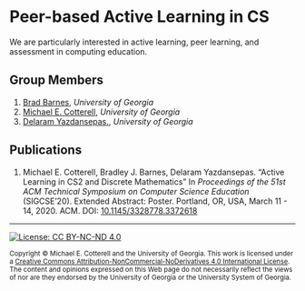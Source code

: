 # Peer-based Active Learning in CS

We are particularly interested in active learning, peer learning, and assessment in computing education.

## Group Members

1. [Brad Barnes](https://cs.uga.edu/directory/people/brad-barnes), _University of Georgia_
1. [Michael E. Cotterell](https://michaelcotterell.com/), _University of Georgia_
1. [Delaram Yazdansepas.](http://csweb.cs.uga.edu/~delaram/), _University of Georgia_

## Publications

1. Michael E. Cotterell, Bradley J. Barnes, Delaram Yazdansepas. 
   “Active Learning in CS2 and Discrete Mathematics” 
   In _Proceedings of the 51st ACM Technical Symposium on Computer Science Education_ (SIGCSE’20).
   Extended Abstract: Poster.
   Portland, OR, USA, March 11 - 14, 2020. ACM. 
   DOI: [10.1145/3328778.3372618](https://doi.org/10.1145/3328778.3372618) 

<hr/>

[![License: CC BY-NC-ND 4.0](https://img.shields.io/badge/License-CC%20BY--NC--ND%204.0-lightgrey.svg)](http://creativecommons.org/licenses/by-nc-nd/4.0/)

<small>
Copyright &copy; Michael E. Cotterell and the University of Georgia.
This work is licensed under a <a rel="license" href="http://creativecommons.org/licenses/by-nc-nd/4.0/">Creative Commons Attribution-NonCommercial-NoDerivatives 4.0 International License</a>.
The content and opinions expressed on this Web page do not necessarily reflect the views of nor are they endorsed by the University of Georgia or the University System of Georgia.
</small>
